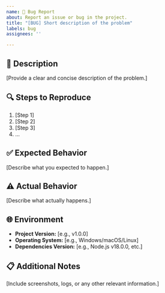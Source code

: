 ```yaml
---
name: 🐛 Bug Report
about: Report an issue or bug in the project.
title: "[BUG] Short description of the problem"
labels: bug
assignees: ''

---
```


## 🐞 Description
[Provide a clear and concise description of the problem.]

## 🔍 Steps to Reproduce
1. [Step 1]
2. [Step 2]
3. [Step 3]
4. ...

## ✅ Expected Behavior
[Describe what you expected to happen.]

## ⚠️ Actual Behavior
[Describe what actually happens.]

## 🌐 Environment
- **Project Version:** [e.g., v1.0.0]
- **Operating System:** [e.g., Windows/macOS/Linux]
- **Dependencies Version:** [e.g., Node.js v18.0.0, etc.]

## 📋 Additional Notes
[Include screenshots, logs, or any other relevant information.]
